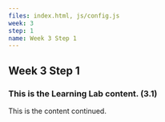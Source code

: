 ```yaml
---
files: index.html, js/config.js
week: 3
step: 1
name: Week 3 Step 1
---
```


## Week 3 Step 1

### This is the Learning Lab content. (3.1)

This is the content continued.
